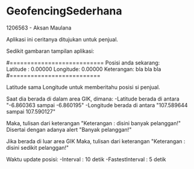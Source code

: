 # GeofencingSederhana

1206563 - Aksan Maulana

Aplikasi ini ceritanya ditujukan untuk penjual.

Sedikit gambaran tampilan aplikasi:

#===========================
 Posisi anda sekarang:                 
 Latitude : 0.00000
 Longitude: 0.00000
 Keterangan: bla bla bla               
#==========================

Latitude sama Longitude untuk memberitahu posisi si penjual.

Saat dia berada di dalam area GIK, dimana:
  -Latitude berada di antara   "-6.860363 sampai -6.860195"
  -Longitude berada di antara  "107.589644 sampai 107.590127"
  
  Maka, tulisan dari keterangan "Keterangan : disini banyak pelanggan!"
  Disertai dengan adanya alert "Banyak pelanggan!"
  
Jika berada di luar area GIK
  Maka, tulisan dari keterangan "Keterangan : disini sedikit pelanggan!"
  
Waktu update posisi:
-Interval          : 10 detik
-FastestInterval   : 5 detik

